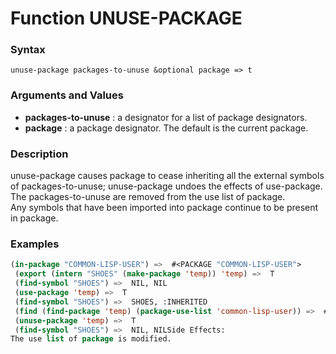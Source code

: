 <!-- Generated on 05/10/2020 by https://github.com/anto2oo/clhs-evolved -->

# Function UNUSE-PACKAGE

### Syntax
`unuse-package packages-to-unuse &optional package => t`  


### Arguments and Values
- **packages-to-unuse** : a designator for a list of package designators.   
- **package** : a package designator. The default is the current package.   


### Description
unuse-package causes package to cease inheriting all the external symbols of packages-to-unuse; unuse-package undoes the effects of use-package. The packages-to-unuse are removed from the use list of package.  
Any symbols that have been imported into package continue to be present in package.



### Examples
```lisp 
(in-package "COMMON-LISP-USER") =>  #<PACKAGE "COMMON-LISP-USER">
 (export (intern "SHOES" (make-package 'temp)) 'temp) =>  T
 (find-symbol "SHOES") =>  NIL, NIL
 (use-package 'temp) =>  T
 (find-symbol "SHOES") =>  SHOES, :INHERITED
 (find (find-package 'temp) (package-use-list 'common-lisp-user)) =>  #<PACKAGE "TEMP">
 (unuse-package 'temp) =>  T
 (find-symbol "SHOES") =>  NIL, NILSide Effects:
The use list of package is modified.
```
